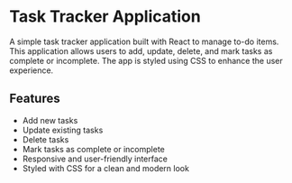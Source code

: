 # Task Tracker Application

A simple task tracker application built with React to manage to-do items. This application allows users to add, update, delete, and mark tasks as complete or incomplete. The app is styled using CSS to enhance the user experience.

## Features

- Add new tasks
- Update existing tasks
- Delete tasks
- Mark tasks as complete or incomplete
- Responsive and user-friendly interface
- Styled with CSS for a clean and modern look
